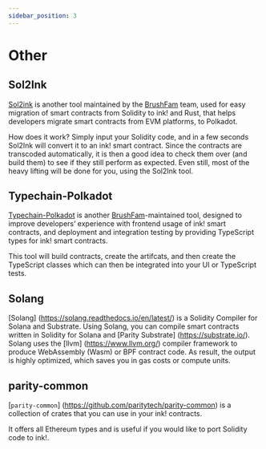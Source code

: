 ```yaml
---
sidebar_position: 3
---
```


# Other

## Sol2Ink
[Sol2ink] is another tool maintained by the [BrushFam] team, used for easy migration of smart contracts from Solidity to ink! and Rust, that helps developers migrate smart contracts from EVM platforms, to Polkadot.

How does it work? Simply input your Solidity code, and in a few seconds Sol2Ink will convert it to an ink! smart contract. Since the contracts are transcoded automatically, it is then a good idea to check them over (and build them) to see if they still perform as expected. Even still, most of the heavy lifting will be done for you, using the Sol2Ink tool.

## Typechain-Polkadot
[Typechain-Polkadot] is another [BrushFam]-maintained tool, designed to improve developers’ experience with frontend usage of ink! smart contracts, and deployment and integration testing by providing TypeScript types for ink! smart contracts.

This tool will build contracts, create the artifcats, and then create the TypeScript classes which can then be integrated into your UI or TypeScript tests.

## Solang
[Solang] (https://solang.readthedocs.io/en/latest/) is a Solidity Compiler for Solana and Substrate. Using Solang, you can compile smart contracts written in Solidity for Solana and [Parity Substrate] (https://substrate.io/). Solang uses the [llvm] (https://www.llvm.org/) compiler framework to produce WebAssembly (Wasm) or BPF contract code. As result, the output is highly optimized, which saves you in gas costs or compute units.

## parity-common

[`parity-common`] (https://github.com/paritytech/parity-common) is a collection of crates that you can use in your ink! contracts.

It offers all Ethereum types and is useful if you would like to port Solidity code to ink!.

[OpenBrush]: https://github.com/727-Ventures/openbrush-contracts
[PSPs]: https://github.com/w3f/PSPs

[Brushfam]: https://www.brushfam.io/
[Sol2Ink]: https://github.com/727-Ventures/sol2ink
[Typechain-Polkadot]: https://github.com/727-Ventures/typechain-polkadot

